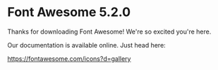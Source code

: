 # Font Awesome 5.2.0

Thanks for downloading Font Awesome! We're so excited you're here.

Our documentation is available online. Just head here:

https://fontawesome.com/icons?d=gallery
